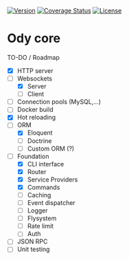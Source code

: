[![Version](http://poser.pugx.org/ody/core/version)](https://packagist.org/packages/ody/core)
[![Coverage Status](https://coveralls.io/repos/github/IlyasDeckers/ody-core/badge.svg?branch=develop)](https://coveralls.io/github/IlyasDeckers/ody-core?branch=develop)
[![License](https://poser.pugx.org/ody/core/license)](https://packagist.org/packages/ody/core)

# Ody core

TO-DO / Roadmap

- [x] HTTP server
- [ ] Websockets
  - [x] Server
  - [ ] Client
- [ ] Connection pools (MySQL,...)
- [ ] Docker build
- [x] Hot reloading
- [ ] ORM
  - [x] Eloquent
  - [ ] Doctrine
  - [ ] Custom ORM (?)
- [ ] Foundation
  - [x] CLI interface
  - [x] Router
  - [x] Service Providers
  - [x] Commands
  - [ ] Caching
  - [ ] Event dispatcher
  - [ ] Logger
  - [ ] Flysystem
  - [ ] Rate limit
  - [ ] Auth
- [ ] JSON RPC
- [ ] Unit testing
